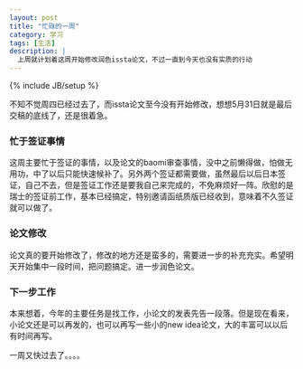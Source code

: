 ```yaml
---
layout: post
title: "忙碌的一周"
category: 学习
tags: [生活]
description: |
  上周就计划着这周开始修改润色issta论文，不过一直到今天也没有实质的行动
---
```

{% include JB/setup %}

   不知不觉周四已经过去了，而issta论文至今没有开始修改，想想5月31日就是最后交稿的底线了，还是很着急。
### 忙于签证事情
   这周主要忙于签证的事情，以及论文的baomi审查事情，没中之前懒得做，怕做无用功，中了以后只能快速候补了。另外两个签证都需要做，虽然最后以后日本签证，自己不去，但是签证工作还是要我自己来完成的，不免麻烦好一阵。欣慰的是瑞士的签证前工作，基本已经搞定，特别邀请函纸质版已经收到，意味着不久签证就可以做了。
### 论文修改
   论文真的要开始修改了，修改的地方还是蛮多的，需要进一步的补充充实。希望明天开始集中一段时间，把问题搞定。进一步润色论文。
### 下一步工作
   本来想着，今年的主要任务是找工作，小论文的发表先告一段落。但是现在看来，小论文还是可以再发的，也可以再写一些小的new idea论文，大的丰富可以以后有时间再写。

   一周又快过去了。。。。
